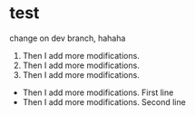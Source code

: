 # test
change on dev branch, hahaha




1. Then I add more modifications.
2. Then I add more modifications.
3. Then I add more modifications.
- Then I add more modifications. First line
- Then I add more modifications. Second line
